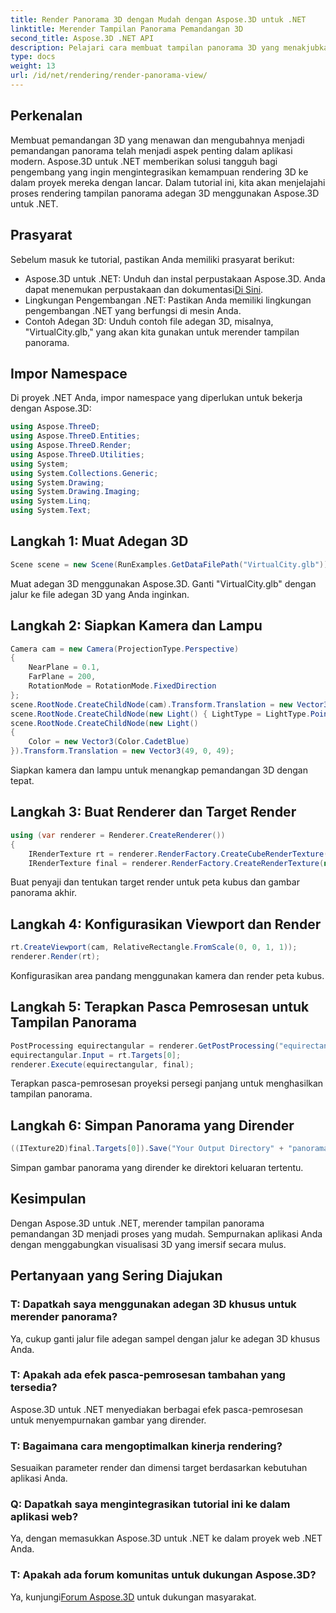 ```yaml
---
title: Render Panorama 3D dengan Mudah dengan Aspose.3D untuk .NET
linktitle: Merender Tampilan Panorama Pemandangan 3D
second_title: Aspose.3D .NET API
description: Pelajari cara membuat tampilan panorama 3D yang menakjubkan menggunakan Aspose.3D untuk .NET. Ikuti panduan langkah demi langkah kami untuk rendering pemandangan yang imersif.
type: docs
weight: 13
url: /id/net/rendering/render-panorama-view/
---
```

## Perkenalan
Membuat pemandangan 3D yang menawan dan mengubahnya menjadi pemandangan panorama telah menjadi aspek penting dalam aplikasi modern. Aspose.3D untuk .NET memberikan solusi tangguh bagi pengembang yang ingin mengintegrasikan kemampuan rendering 3D ke dalam proyek mereka dengan lancar. Dalam tutorial ini, kita akan menjelajahi proses rendering tampilan panorama adegan 3D menggunakan Aspose.3D untuk .NET.
## Prasyarat
Sebelum masuk ke tutorial, pastikan Anda memiliki prasyarat berikut:
-  Aspose.3D untuk .NET: Unduh dan instal perpustakaan Aspose.3D. Anda dapat menemukan perpustakaan dan dokumentasi[Di Sini](https://releases.aspose.com/3d/net/).
- Lingkungan Pengembangan .NET: Pastikan Anda memiliki lingkungan pengembangan .NET yang berfungsi di mesin Anda.
- Contoh Adegan 3D: Unduh contoh file adegan 3D, misalnya, "VirtualCity.glb," yang akan kita gunakan untuk merender tampilan panorama.
## Impor Namespace
Di proyek .NET Anda, impor namespace yang diperlukan untuk bekerja dengan Aspose.3D:
```csharp
using Aspose.ThreeD;
using Aspose.ThreeD.Entities;
using Aspose.ThreeD.Render;
using Aspose.ThreeD.Utilities;
using System;
using System.Collections.Generic;
using System.Drawing;
using System.Drawing.Imaging;
using System.Linq;
using System.Text;
```
## Langkah 1: Muat Adegan 3D
```csharp
Scene scene = new Scene(RunExamples.GetDataFilePath("VirtualCity.glb"));
```
Muat adegan 3D menggunakan Aspose.3D. Ganti "VirtualCity.glb" dengan jalur ke file adegan 3D yang Anda inginkan.
## Langkah 2: Siapkan Kamera dan Lampu
```csharp
Camera cam = new Camera(ProjectionType.Perspective)
{
    NearPlane = 0.1,
    FarPlane = 200,
    RotationMode = RotationMode.FixedDirection
};
scene.RootNode.CreateChildNode(cam).Transform.Translation = new Vector3(5, 6, 0);
scene.RootNode.CreateChildNode(new Light() { LightType = LightType.Point }).Transform.Translation = new Vector3(-10, 7, -10);
scene.RootNode.CreateChildNode(new Light()
{
    Color = new Vector3(Color.CadetBlue)
}).Transform.Translation = new Vector3(49, 0, 49);
```
Siapkan kamera dan lampu untuk menangkap pemandangan 3D dengan tepat.
## Langkah 3: Buat Renderer dan Target Render
```csharp
using (var renderer = Renderer.CreateRenderer())
{
    IRenderTexture rt = renderer.RenderFactory.CreateCubeRenderTexture(new RenderParameters(false), 512, 512);
    IRenderTexture final = renderer.RenderFactory.CreateRenderTexture(new RenderParameters(false, 32, 0, 0), 1024 * 3, 1024);
```
Buat penyaji dan tentukan target render untuk peta kubus dan gambar panorama akhir.
## Langkah 4: Konfigurasikan Viewport dan Render
```csharp
rt.CreateViewport(cam, RelativeRectangle.FromScale(0, 0, 1, 1));
renderer.Render(rt);
```
Konfigurasikan area pandang menggunakan kamera dan render peta kubus.
## Langkah 5: Terapkan Pasca Pemrosesan untuk Tampilan Panorama
```csharp
PostProcessing equirectangular = renderer.GetPostProcessing("equirectangular");
equirectangular.Input = rt.Targets[0];
renderer.Execute(equirectangular, final);
```
Terapkan pasca-pemrosesan proyeksi persegi panjang untuk menghasilkan tampilan panorama.
## Langkah 6: Simpan Panorama yang Dirender
```csharp
((ITexture2D)final.Targets[0]).Save("Your Output Directory" + "panorama.png", ImageFormat.Png);
```
Simpan gambar panorama yang dirender ke direktori keluaran tertentu.
## Kesimpulan
Dengan Aspose.3D untuk .NET, merender tampilan panorama pemandangan 3D menjadi proses yang mudah. Sempurnakan aplikasi Anda dengan menggabungkan visualisasi 3D yang imersif secara mulus.
## Pertanyaan yang Sering Diajukan
### T: Dapatkah saya menggunakan adegan 3D khusus untuk merender panorama?
Ya, cukup ganti jalur file adegan sampel dengan jalur ke adegan 3D khusus Anda.
### T: Apakah ada efek pasca-pemrosesan tambahan yang tersedia?
Aspose.3D untuk .NET menyediakan berbagai efek pasca-pemrosesan untuk menyempurnakan gambar yang dirender.
### T: Bagaimana cara mengoptimalkan kinerja rendering?
Sesuaikan parameter render dan dimensi target berdasarkan kebutuhan aplikasi Anda.
### Q: Dapatkah saya mengintegrasikan tutorial ini ke dalam aplikasi web?
Ya, dengan memasukkan Aspose.3D untuk .NET ke dalam proyek web .NET Anda.
### T: Apakah ada forum komunitas untuk dukungan Aspose.3D?
 Ya, kunjungi[Forum Aspose.3D](https://forum.aspose.com/c/3d/18) untuk dukungan masyarakat.